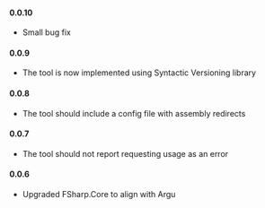 #### 0.0.10
* Small bug fix
#### 0.0.9
* The tool is now implemented using Syntactic Versioning library 
#### 0.0.8
* The tool should include a config file with assembly redirects 
#### 0.0.7
* The tool should not report requesting usage as an error 
#### 0.0.6 
* Upgraded FSharp.Core to align with Argu
